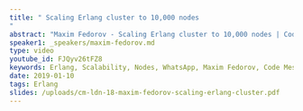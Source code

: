 ```yaml
---
title: " Scaling Erlang cluster to 10,000 nodes
"
abstract: "Maxim Fedorov - Scaling Erlang cluster to 10,000 nodes | Code Mesh LDN 18"
speaker1: _speakers/maxim-fedorov.md
type: video
youtube_id: FJQyv26tFZ8
keywords: Erlang, Scalability, Nodes, WhatsApp, Maxim Fedorov, Code Mesh LDN
date: 2019-01-10
tags: Erlang
slides: /uploads/cm-ldn-18-maxim-fedorov-scaling-erlang-cluster.pdf
---
```


